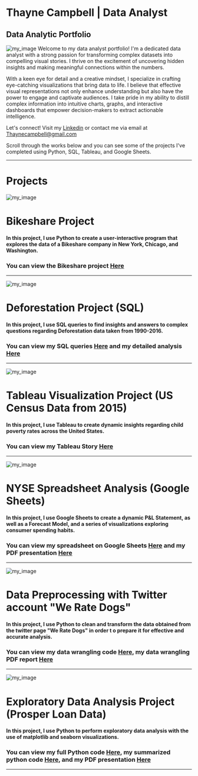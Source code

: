 # Thayne Campbell | Data Analyst
## Data Analytic Portfolio

![my_image](github_images/Thayne_computer_headshot.jpg)
Welcome to my data analyst portfolio! I'm a dedicated data analyst with a strong passion for transforming complex datasets into compelling visual stories. I thrive on the excitement of uncovering hidden insights and making meaningful connections within the numbers.

With a keen eye for detail and a creative mindset, I specialize in crafting eye-catching visualizations that bring data to life. I believe that effective visual representations not only enhance understanding but also have the power to engage and captivate audiences. I take pride in my ability to distill complex information into intuitive charts, graphs, and interactive dashboards that empower decision-makers to extract actionable intelligence. 

Let's connect! Visit my [Linkedin](https://www.linkedin.com/in/thayne-campbell/) or contact me via email at Thaynecampbell@gmail.com

Scroll through the works below and you can see some of the projects I've completed using Python, SQL, Tableau, and Google Sheets. 
***
# Projects

![my_image](github_images/josh-bean-CjzEfZVYetI-unsplash.jpg)
# Bikeshare Project
#### In this project, I use Python to create a user-interactive program that explores the data of a Bikeshare company in New York, Chicago, and Washington. 
### You can view the Bikeshare project [Here](/Bikeshare_Project/bikeshare_project.py/)
***
![my_image](github_images/Deforestation_image.jpg)
# Deforestation Project (SQL)
#### In this project, I use SQL queries to find insights and answers to complex questions regarding Deforestation data taken from 1990-2016.
### You can view my SQL queries [Here](/Deforestation_SQL_Project/APPENDIX_deforestation.pdf/) and my detailed analysis [Here](/Deforestation_SQL_Project/Deforestation_Exploration_Solution.pdf/)
***
![my_image](github_images/USA_map_image.jpg)
# Tableau Visualization Project (US Census Data from 2015)
#### In this project, I use Tableau to create dynamic insights regarding child poverty rates across the United States.
### You can view my Tableau Story [Here](https://public.tableau.com/app/profile/thayne.campbell/viz/datavis_project_TC/ChildPovertyRatesAcrossTheUSA)
***
![my_image](github_images/Stock_Exchange_image.jpg)
# NYSE Spreadsheet Analysis (Google Sheets)
#### In this project, I use Google Sheets to create a  dynamic P&L Statement, as well as a Forecast Model, and a series of visualizations exploring consumer spending habits.
### You can view my spreadsheet on Google Sheets [Here](https://docs.google.com/spreadsheets/d/1OqYvmbHHytL24yEUpXoPekE5zoHspxijvrXGCq3zOkg/edit?usp=sharing) and my PDF presentation [Here](/NYSE_Spreadsheet_Project/NYSE_Project.pdf/)
***
![my_image](github_images/Dog_image.jpg)
# Data Preprocessing with Twitter account "We Rate Dogs"
#### In this project, I use Python to clean and transform the data obtained from the twitter page "We Rate Dogs" in order t o prepare it for effective and accurate analysis.
### You can view my data wrangling code [Here](/Data_Preprocessing_Project/wrangle_act.ipynb/), my data wrangling PDF report [Here](/Data_Preprocessing_Project/Wrangle_report.pdf/)
***
![my_image](github_images/Loans_image.jpg)
# Exploratory Data Analysis Project (Prosper Loan Data)
#### In this project, I use Python to perform exploratory data analysis with the use of matplotlib and seaborn visualizations. 
### You can view my full Python code [Here](/EDA_Project/Prosper_loan_Part1.ipynb/), my summarized python code [Here](/EDA_Project/Prosper_loan_Part2.ipynb/), and my PDF presentation [Here](/EDA_Project/Prosper_loan_slideshow.pdf/)
***
